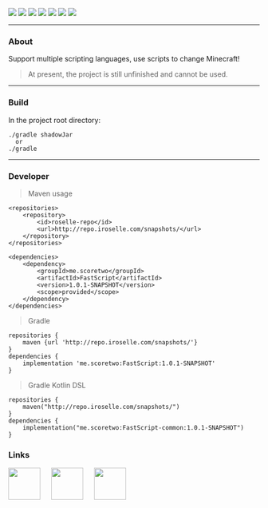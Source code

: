 ![](https://img.iroselle.com/plugins/fastscript/big_logo.gif)
[<img src="https://img.shields.io/discord/760802420552105995?label=Discord&style=for-the-badge"/>](https://discord.gg/GVM6vx9)
[<img src="https://img.shields.io/github/issues/Score2/FastScript?style=for-the-badge"/>](https://github.com/Score2/FastScript/issues)
[<img src="https://img.shields.io/github/issues-pr/Score2/FastScript?style=for-the-badge"/>](https://github.com/Score2/FastScript/pulls)
[<img src="https://img.shields.io/github/license/Score2/FastScript?style=for-the-badge"/>](https://github.com/Score2/FastScript/blob/master/LICENSE)
[<img src="https://img.shields.io/github/last-commit/Score2/FastScript?style=for-the-badge"/>](https://github.com/Score2/FastScript/commits/master)
[<img src="https://img.shields.io/bstats/servers/9014?label=BSTATS-SERVERS&style=for-the-badge"/>](https://bstats.org/plugin/bukkit/FastScript/9014)
***
### About
Support multiple scripting languages, use scripts to change Minecraft!

>At present, the project is still unfinished and cannot be used.
***
### Build
In the project root directory:
```
./gradle shadowJar
  or
./gradle
```
***
### Developer
> Maven usage
```
<repositories>
    <repository>
        <id>roselle-repo</id>
        <url>http://repo.iroselle.com/snapshots/</url>
    </repository>
</repositories>

<dependencies>
    <dependency>
        <groupId>me.scoretwo</groupId>
        <artifactId>FastScript</artifactId>
        <version>1.0.1-SNAPSHOT</version>
        <scope>provided</scope>
    </dependency>
</dependencies>
```
> Gradle
```
repositories {
    maven {url 'http://repo.iroselle.com/snapshots/'}
}
dependencies {
    implementation 'me.scoretwo:FastScript:1.0.1-SNAPSHOT'
}
```
> Gradle Kotlin DSL
```
repositories {
    maven("http://repo.iroselle.com/snapshots/")
}
dependencies {
    implementation("me.scoretwo:FastScript-common:1.0.1-SNAPSHOT")
}
```

### Links

[<img src="http://mc3.roselle.vip:602/icons/github.svg" width="64" height="64"/>](https://github.com/Score2/FastScript) 　
[<img src="http://mc3.roselle.vip:602/icons/wiki.svg" width="64" height="64"/>](https://github.com/Score2/FastScript/wiki) 　
[<img src="http://mc3.roselle.vip:602/icons/discord.svg" width="64" height="64"/>](https://discord.gg/GVM6vx9)
